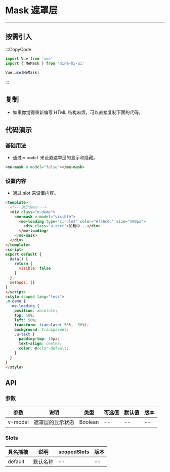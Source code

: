 # Mask 遮罩层

---

## 按需引入

:::CopyCode

```JavaScript
import Vue from 'vue'
import { MeMask } from 'mine-h5-ui'

Vue.use(MeMask)
```

:::

## 复制

- 如果你觉得重新编写 HTML 结构麻烦，可以直接复制下面的代码。

## 代码演示

### 基础用法

- 通过 `v-model` 来设置遮罩层的显示和隐藏。

```HTML
<me-mask v-model="false"></me-mask>
```

### 设置内容

- 通过 slot 来设置内容。

```HTML
<template>
  <!-- 演示demo -->
  <div class="m-demo">
    <me-mask v-model="visible">
      <me-loading type="circle2" color="#f56c6c" size="100px">
        <div class="u-text">加载中...</div>
      </me-loading>
    </me-mask>
  </div>
</template>
<script>
export default {
  data() {
    return {
      visible: false
    }
  },
  methods: {}
}
</script>
<style scoped lang="less">
.m-demo {
  .me-loading {
    position: absolute;
    top: 50%;
    left: 50%;
    transform: translate(-50%, -50%);
    background: transparent;
    .u-text {
      padding-top: 10px;
      text-align: center;
      color: @color-default;
    }
  }
}
</style>
```

## API

### 参数

| 参数    | 说明             | 类型    | 可选值 | 默认值 | 版本 |
| ------- | ---------------- | ------- | ------ | ------ | ---- |
| v-model | 遮罩层的显示状态 | Boolean | --     | --     | --   |

### Slots

| 具名插槽 | 说明     | scopedSlots | 版本 |
| -------- | -------- | ----------- | ---- |
| default  | 默认名称 | --          | --   |
